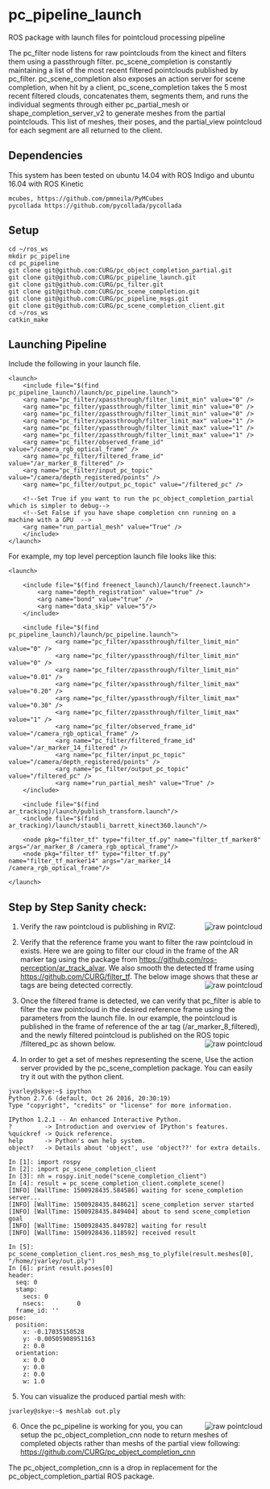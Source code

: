 # pc_pipeline_launch
ROS package with launch files for pointcloud processing pipeline

The pc_filter node listens for raw pointclouds from the kinect and filters them using a passthrough filter. pc_scene_completion is constantly maintaining a list of the most recent filtered pointclouds published by pc_filter. pc_scene_completion also exposes an action server for scene completion, when hit by a client, pc_scene_completion takes the 5 most recent filtered clouds, concatenates them, segments them, and runs the individual segments through either pc_partial_mesh or shape_completion_server_v2 to generate meshes from the partial pointclouds.  This list of meshes, their poses, and the partial_view pointcloud for each segment are all returned to the client. 

## Dependencies
This system has been tested on ubuntu 14.04 with ROS Indigo and ubuntu 16.04 with ROS Kinetic
```
mcubes, https://github.com/pmneila/PyMCubes
pycollada https://github.com/pycollada/pycollada
```

## Setup
```
cd ~/ros_ws
mkdir pc_pipeline
cd pc_pipeline
git clone git@github.com:CURG/pc_object_completion_partial.git
git clone git@github.com:CURG/pc_pipeline_launch.git
git clone git@github.com:CURG/pc_filter.git
git clone git@github.com:CURG/pc_scene_completion.git
git clone git@github.com:CURG/pc_pipeline_msgs.git
git clone git@github.com:CURG/pc_scene_completion_client.git
cd ~/ros_ws
catkin_make
```

## Launching Pipeline
Include the following in your launch file.
```
<launch>
    <include file="$(find pc_pipeline_launch)/launch/pc_pipeline.launch">
	<arg name="pc_filter/xpassthrough/filter_limit_min" value="0" />
	<arg name="pc_filter/ypassthrough/filter_limit_min" value="0" />
	<arg name="pc_filter/zpassthrough/filter_limit_min" value="0" />
	<arg name="pc_filter/xpassthrough/filter_limit_max" value="1" />
	<arg name="pc_filter/ypassthrough/filter_limit_max" value="1" />
	<arg name="pc_filter/zpassthrough/filter_limit_max" value="1" />
	<arg name="pc_filter/observed_frame_id" value="/camera_rgb_optical_frame" />
	<arg name="pc_filter/filtered_frame_id" value="/ar_marker_8_filtered" />
	<arg name="pc_filter/input_pc_topic" value="/camera/depth_registered/points" />
	<arg name="pc_filter/output_pc_topic" value="/filtered_pc" />
	
	<!--Set True if you want to run the pc_object_completion_partial which is simpler to debug-->
	<!--Set False if you have shape completion cnn running on a machine with a GPU  -->
	<arg name="run_partial_mesh" value="True" /> 
    </include>
</launch>
```
For example, my top level perception launch file looks like this:
```
<launch>

    <include file="$(find freenect_launch)/launch/freenect.launch">
        <arg name="depth_registration" value="true" />
        <arg name="bond" value="true" />
        <arg name="data_skip" value="5"/>
    </include>

    <include file="$(find pc_pipeline_launch)/launch/pc_pipeline.launch">
             <arg name="pc_filter/xpassthrough/filter_limit_min" value="0" />
             <arg name="pc_filter/ypassthrough/filter_limit_min" value="0" />
             <arg name="pc_filter/zpassthrough/filter_limit_min" value="0.01" />
             <arg name="pc_filter/xpassthrough/filter_limit_max" value="0.20" />
             <arg name="pc_filter/ypassthrough/filter_limit_max" value="0.30" />
             <arg name="pc_filter/zpassthrough/filter_limit_max" value="1" />
             <arg name="pc_filter/observed_frame_id" value="/camera_rgb_optical_frame" />
             <arg name="pc_filter/filtered_frame_id" value="/ar_marker_14_filtered" />
             <arg name="pc_filter/input_pc_topic" value="/camera/depth_registered/points" />
             <arg name="pc_filter/output_pc_topic" value="/filtered_pc" />
             <arg name="run_partial_mesh" value="True" />
    </include>

    <include file="$(find ar_tracking)/launch/publish_transform.launch"/>
    <include file="$(find ar_tracking)/launch/staubli_barrett_kinect360.launch"/>

    <node pkg="filter_tf" type="filter_tf.py" name="filter_tf_marker8" args="/ar_marker_8 /camera_rgb_optical_frame"/>
    <node pkg="filter_tf" type="filter_tf.py" name="filter_tf_marker14" args="/ar_marker_14 /camera_rgb_optical_frame"/>

</launch>

```
## Step by Step Sanity check:

1) Verify the raw pointcloud is publishing in RVIZ:
<img src="https://github.com/CURG/pc_pipeline_launch/blob/master/imgs/raw_pointcloud.png" alt="raw pointcloud"
         title="Raw PointCloud" align="right" />
	 
	 
2) Verify that the reference frame you want to filter the raw pointcloud in exists. Here we are going to filter our cloud in the frame of the AR marker tag using the package from https://github.com/ros-perception/ar_track_alvar.  We also smooth the detected tf frame using https://github.com/CURG/filter_tf. The below image shows that these ar tags are being detected correctly. 
<img src="https://github.com/CURG/pc_pipeline_launch/blob/master/imgs/filter_frame.png" alt="raw pointcloud"
         title="Raw PointCloud" align="right" />
	 
	 
3) Once the filtered frame is detected, we can verify that pc_filter is able to filter the raw pointcloud in the desired reference frame using the parameters from the launch file.  In our example, the pointcloud is published in the frame of reference of the ar tag (/ar_marker_8_filtered), and the newly filtered pointcloud is published on the ROS topic /filtered_pc as shown below.
<img src="https://github.com/CURG/pc_pipeline_launch/blob/master/imgs/pc_filter.png" alt="raw pointcloud"
         title="Raw PointCloud" align="right" />
	 
4) In order to get a set of meshes representing the scene, Use the action server provided by the pc_scene_completion package.  You can easily try it out with the python client.
```
jvarley@skye:~$ ipython
Python 2.7.6 (default, Oct 26 2016, 20:30:19) 
Type "copyright", "credits" or "license" for more information.

IPython 1.2.1 -- An enhanced Interactive Python.
?         -> Introduction and overview of IPython's features.
%quickref -> Quick reference.
help      -> Python's own help system.
object?   -> Details about 'object', use 'object??' for extra details.

In [1]: import rospy
In [2]: import pc_scene_completion_client
In [3]: nh = rospy.init_node("scene_completion_client")
In [4]: result = pc_scene_completion_client.complete_scene()
[INFO] [WallTime: 1500928435.584586] waiting for scene_completion server...
[INFO] [WallTime: 1500928435.848621] scene_completion server started
[INFO] [WallTime: 1500928435.849404] about to send scene_completion goal
[INFO] [WallTime: 1500928435.849782] waiting for result
[INFO] [WallTime: 1500928436.118592] received result

In [5]: pc_scene_completion_client.ros_mesh_msg_to_plyfile(result.meshes[0], "/home/jvarley/out.ply")
In [6]: print result.poses[0]
header: 
  seq: 0
  stamp: 
    secs: 0
    nsecs:         0
  frame_id: ''
pose: 
  position: 
    x: -0.17035150528
    y: -0.00505908951163
    z: 0.0
  orientation: 
    x: 0.0
    y: 0.0
    z: 0.0
    w: 1.0

```
5) You can visualize the produced partial mesh with:
```
jvarley@skye:~$ meshlab out.ply
```
<img src="https://github.com/CURG/pc_pipeline_launch/blob/master/imgs/partial_mesh.png" alt="raw pointcloud"
         title="Raw PointCloud" align="right" />

6) Once the pc_pipeline is working for you, you can setup the pc_object_completion_cnn node to return meshes of completed objects rather than meshs of the partial view following:
https://github.com/CURG/pc_object_completion_cnn

The pc_object_completion_cnn is a drop in replacement for the pc_object_completion_partial ROS package. 
